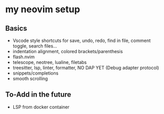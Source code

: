# my neovim setup

## Basics
- Vscode style shortcuts for save, undo, redo, find in file, comment toggle, search files...
- indentation alignment, colored brackets/parenthesis
- flash.nvim
- telescope, neotree, lualine, filetabs
- treesitter, lsp, linter, formatter, NO DAP YET (Debug adapter protocol)
- snippets/completions
- smooth scrolling

## To-Add in the future
- LSP from docker container     
